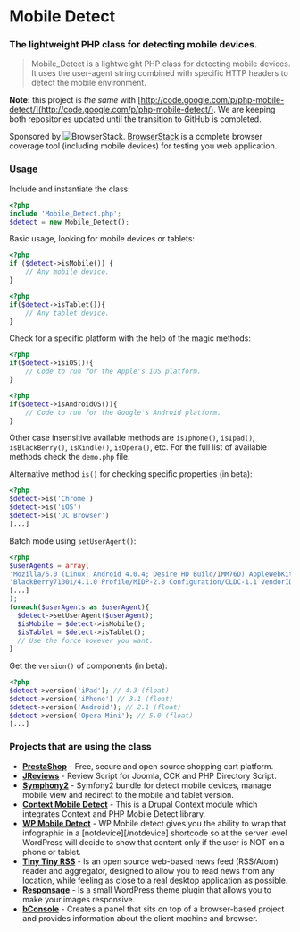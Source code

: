 # Mobile Detect
### The lightweight PHP class for detecting mobile devices.

> Mobile\_Detect is a lightweight PHP class for detecting mobile devices. It uses the user-agent string combined with specific HTTP headers to detect the mobile environment.

**Note:** this project is _the same_ with [http://code.google.com/p/php-mobile-detect/](http://code.google.com/p/php-mobile-detect/). We are keeping both repositories updated until the transition to GitHub is completed.

Sponsored by ![BrowserStack](http://jquery.org/wp-content/uploads/2010/01/browserstack-150.png).
[BrowserStack](http://www.browserstack.com) is a complete browser coverage tool (including mobile devices) for testing you web application.

### Usage

Include and instantiate the class:
```php
<?php
include 'Mobile_Detect.php';
$detect = new Mobile_Detect();
```
Basic usage, looking for mobile devices or tablets:
```php
<?php
if ($detect->isMobile()) {
    // Any mobile device.
}
```

```php
<?php
if($detect->isTablet()){
    // Any tablet device.
}
```

Check for a specific platform with the help of the magic methods:
```php
<?php
if($detect->isiOS()){
    // Code to run for the Apple's iOS platform.
}
```

```php
<?php
if($detect->isAndroidOS()){
    // Code to run for the Google's Android platform.
}
```
Other case insensitive available methods are `isIphone()`, `isIpad()`, `isBlackBerry()`, `isKindle()`, `isOpera()`, etc. For the full list of available methods check the `demo.php` file.

Alternative method `is()` for checking specific properties (in beta):
```php
<?php
$detect->is('Chrome')
$detect->is('iOS')
$detect->is('UC Browser')
[...]
```

Batch mode using `setUserAgent()`:
```php
<?php
$userAgents = array(
'Mozilla/5.0 (Linux; Android 4.0.4; Desire HD Build/IMM76D) AppleWebKit/535.19 (KHTML, like Gecko) Chrome/18.0.1025.166 Mobile Safari/535.19',
'BlackBerry7100i/4.1.0 Profile/MIDP-2.0 Configuration/CLDC-1.1 VendorID/103',
[...]
);
foreach($userAgents as $userAgent){
  $detect->setUserAgent($userAgent);
  $isMobile = $detect->isMobile();
  $isTablet = $detect->isTablet();
  // Use the force however you want.
}
```

Get the `version()` of components (in beta):
```php
<?php
$detect->version('iPad'); // 4.3 (float)
$detect->version('iPhone') // 3.1 (float)
$detect->version('Android'); // 2.1 (float)
$detect->version('Opera Mini'); // 5.0 (float)
[...]
```

### Projects that are using the class
* **[PrestaShop](http://www.prestashop.com/)** - Free, secure and open source shopping cart platform.
* **[JReviews](http://www.reviewsforjoomla.com/)** - Review Script for Joomla, CCK and PHP Directory Script.
* **[Symphony2](https://github.com/suncat2000/MobileDetectBundle)** - Symfony2 bundle for detect mobile devices, manage mobile view and redirect to the mobile and tablet version.
* **[Context Mobile Detect](http://drupal.org/project/context_mobile_detect)** - This is a Drupal Context module which integrates Context and PHP Mobile Detect library.
* **[WP Mobile Detect](http://wordpress.org/extend/plugins/wp-mobile-detect/)** - WP Mobile detect gives you the ability to wrap that infographic in a [notdevice][/notdevice] shortcode so at the server level WordPress will decide to show that content only if the user is NOT on a phone or tablet.
* **[Tiny Tiny RSS](http://tt-rss.org/redmine/projects/tt-rss/wiki)** - Is an open source web-based news feed (RSS/Atom) reader and aggregator, designed to allow you to read news from any location, while feeling as close to a real desktop application as possible.
* **[Responsage](https://github.com/iamspacehead/responsage)** - Is a small WordPress theme plugin that allows you to make your images responsive.
* **[bConsole](http://code.google.com/p/bconsole/)** - Creates a panel that sits on top of a browser-based project and provides information about the client machine and browser.